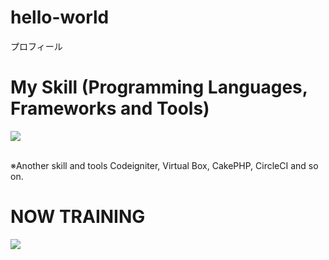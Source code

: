 # hello-world
プロフィール
# My Skill (Programming Languages, Frameworks and Tools)

<img src="https://skillicons.dev/icons?i=github,cs, fortran, instagram, py, r, twitter, vscode" /> <br /><br />

  ※Another skill and tools
  Codeigniter, Virtual Box, CakePHP, CircleCI and so on.
  
# NOW TRAINING

<img src="https://skillicons.dev/icons?i=react,next,typescript,mysql,laravel,docker,vscode,github" /> <br /><br />
